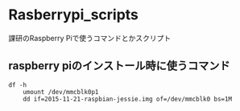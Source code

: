# Rasberrypi_scripts

課研のRaspberry Piで使うコマンドとかスクリプト

## raspberry piのインストール時に使うコマンド
    df -h
		umount /dev/mmcblk0p1
		dd if=2015-11-21-raspbian-jessie.img of=/dev/mmcblk0 bs=1M

